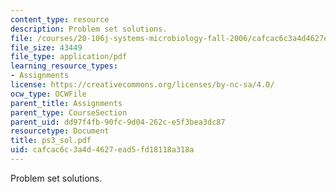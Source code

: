 ```yaml
---
content_type: resource
description: Problem set solutions.
file: /courses/20-106j-systems-microbiology-fall-2006/cafcac6c3a4d4627ead5fd18118a318a_ps3_sol.pdf
file_size: 43449
file_type: application/pdf
learning_resource_types:
- Assignments
license: https://creativecommons.org/licenses/by-nc-sa/4.0/
ocw_type: OCWFile
parent_title: Assignments
parent_type: CourseSection
parent_uid: dd97f4fb-90fc-9d04-262c-e5f3bea3dc87
resourcetype: Document
title: ps3_sol.pdf
uid: cafcac6c-3a4d-4627-ead5-fd18118a318a
---
```

Problem set solutions.